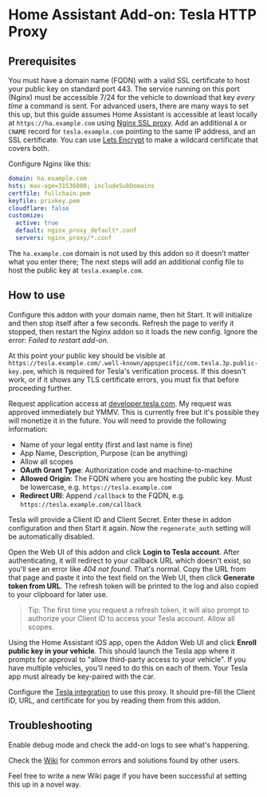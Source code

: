 # Home Assistant Add-on: Tesla HTTP Proxy

## Prerequisites

You must have a domain name (FQDN) with a valid SSL certificate to host your public key on standard port 443.  The service running on this port (Nginx) must be accessible 7/24 for the vehicle to download that key *every time* a command is sent.
For advanced users, there are many ways to set this up, but this guide assumes Home Assistant is accessible at least locally at `https://ha.example.com` using [Nginx SSL proxy](https://github.com/home-assistant/addons/blob/master/nginx_proxy/DOCS.md). Add an additional `A` or `CNAME` record for `tesla.example.com` pointing to the same IP address, and an SSL certificate.  You can use [Lets Encrypt](https://github.com/home-assistant/addons/blob/master/letsencrypt/DOCS.md) to make a wildcard certificate that covers both.

Configure Nginx like this:
```yml
domain: ha.example.com
hsts: max-age=31536000; includeSubDomains
certfile: fullchain.pem
keyfile: privkey.pem
cloudflare: false
customize:
  active: true
  default: nginx_proxy_default*.conf
  servers: nginx_proxy/*.conf
```

The `ha.example.com` domain is not used by this addon so it doesn't matter what you enter there; The next steps will add an additional config file to host the public key at `tesla.example.com`.


## How to use

Configure this addon with your domain name, then hit Start.  It will initialize and then stop itself after a few seconds.  Refresh the page to verify it stopped, then restart the Nginx addon so it loads the new config. Ignore the error: _Failed to restart add-on_.

At this point your public key should be visible at `https://tesla.example.com/.well-known/appspecific/com.tesla.3p.public-key.pem`, which is required for Tesla's verification process.  If this doesn't work, or if it shows any TLS certificate errors, you must fix that before proceeding further.

Request application access at [developer.tesla.com](https://developer.tesla.com).  My request was approved immediately but YMMV.  This is currently free but it's possible they will monetize it in the future.  You will need to provide the following information:

- Name of your legal entity (first and last name is fine)
- App Name, Description, Purpose (can be anything)
- Allow all scopes
- **OAuth Grant Type**: Authorization code and machine-to-machine
- **Allowed Origin**: The FQDN where you are hosting the public key.  Must be lowercase, e.g. `https://tesla.example.com`
- **Redirect URI**: Append `/callback` to the FQDN, e.g. `https://tesla.example.com/callback`

Tesla will provide a Client ID and Client Secret.  Enter these in addon configuration and then Start it again.  Now the `regenerate_auth` setting will be automatically disabled.

Open the Web UI of this addon and click **Login to Tesla account**.  After authenticating, it will redirect to your callback URL which doesn't exist, so you'll see an error like *404 not found*.  That's normal.  Copy the URL from that page and paste it into the text field on the Web UI, then click **Generate token from URL**.  The refresh token will be printed to the log and also copied to your clipboard for later use.

> Tip: The first time you request a refresh token, it will also prompt to authorize your Client ID to access your Tesla account. Allow all scopes.

Using the Home Assistant iOS app, open the Addon Web UI and click **Enroll public key in your vehicle**.  This should launch the Tesla app where it prompts for approval to "allow third-party access to your vehicle".  If you have multiple vehicles, you'll need to do this on each of them. Your Tesla app must already be key-paired with the car.

Configure the [Tesla integration](https://github.com/alandtse/tesla) to use this proxy. It should pre-fill the Client ID, URL, and certificate for you by reading them from this addon.

## Troubleshooting

Enable debug mode and check the add-on logs to see what's happening.

Check the [Wiki](https://github.com/llamafilm/tesla-http-proxy-addon/wiki) for common errors and solutions found by other users.

Feel free to write a new Wiki page if you have been successful at setting this up in a novel way.
